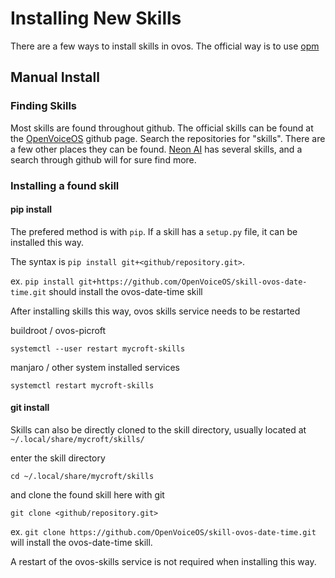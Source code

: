 # Installing New Skills

There are a few ways to install skills in ovos.  The official way is to use [opm](https://openvoiceos.github.io/community-docs/osm/)

## Manual Install

### Finding Skills

Most skills are found throughout github.  The official skills can be found at the [OpenVoiceOS](https://github.com/OpenVoiceOS) github page.  Search the repositories for "skills".  There are a few other places they can be found. [Neon AI](https://github.com/NeonGeckoCom) has several skills, and a search through github will for sure find more.

### Installing a found skill

#### pip install

The prefered method is with `pip`. If a skill has a `setup.py` file, it can be installed this way.

The syntax is `pip install git+<github/repository.git>`.

ex. `pip install git+https://github.com/OpenVoiceOS/skill-ovos-date-time.git` should install the ovos-date-time skill

After installing skills this way, ovos skills service needs to be restarted

buildroot / ovos-picroft

`systemctl --user restart mycroft-skills`

manjaro / other system installed services

`systemctl restart mycroft-skills`

#### git install

Skills can also be directly cloned to the skill directory, usually located at `~/.local/share/mycroft/skills/`

enter the skill directory

`cd ~/.local/share/mycroft/skills`

and clone the found skill here with git

`git clone <github/repository.git>`

ex. `git clone https://github.com/OpenVoiceOS/skill-ovos-date-time.git` will install the ovos-date-time skill.

A restart of the ovos-skills service is not required when installing this way.
